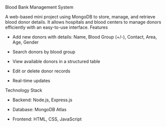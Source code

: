 Blood Bank Management System

A web-based mini project using MongoDB to store, manage, and retrieve blood donor details. It allows hospitals and blood centers to manage donors efficiently with an easy-to-use interface.
Features
* Add new donors with details: Name, Blood Group (+/-), Contact, Area, Age, Gender

* Search donors by blood group

* View available donors in a structured table

* Edit or delete donor records

* Real-time updates

Technology Stack

* Backend: Node.js, Express.js

* Database: MongoDB Atlas

* Frontend: HTML, CSS, JavaScript
